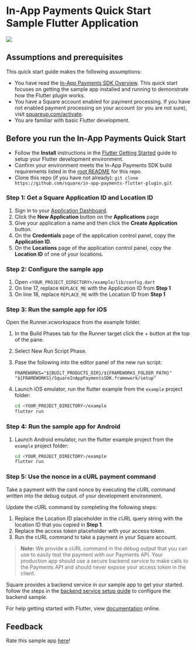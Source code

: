 #  In-App Payments Quick Start Sample Flutter Application

<img src="https://docs.connect.squareup.com/images/github/in-app-payments-sample-triscreen.png">


## Assumptions and prerequisites

This quick start guide makes the following assumptions:

* You have read the [In-App Payments SDK Overview]. This quick start focuses on getting
  the sample app installed and running to demonstrate how the Flutter
  plugin works.
* You have a Square account enabled for payment processing. If you have not
  enabled payment processing on your account (or you are not sure), visit
  [squareup.com/activate].
* You are familiar with basic Flutter development.

## Before you run the In-App Payments Quick Start

* Follow the **Install** instructions in the [Flutter Getting Started] guide to
  setup your Flutter development environment.
* Confirm your environment meets the In-App Payments SDK build requirements listed in the [root README] for this repo.
* Clone this repo (if you have not already):
  `git clone https://github.com/square/in-app-payments-flutter-plugin.git`


### Step 1: Get a Square Application ID and Location ID 

1. Sign in to your [Application Dashboard](https://connect.squareup.com/apps).
1. Click the **New Application** button on the **Applications** page
1. Give your application a name and then click the **Create Application** button.
1. On the **Credentials** page of the application control panel, copy the
   **Application ID**.
1. On the **Locations** page of the application control panel, copy the
   **Location ID** of one of your locations.


### Step 2: Configure the sample app
1. Open `<YOUR_PROJECT_DIRECTORY>/example/lib/config.dart`
1. On line 17, replace `REPLACE_ME` with the Application ID from **Step 1**
1. On line 18, replace `REPLACE_ME` with the Location ID from **Step 1**

### Step 3: Run the sample app for iOS

Open the Runner.xcworkspace from the example folder.

1. In the Build Phases tab for the Runner target click the + button at the top of the pane.

2. Select New Run Script Phase.

3. Pase the following into the editor panel of the new run script:

	```
	FRAMEWORKS="${BUILT_PRODUCTS_DIR}/${FRAMEWORKS_FOLDER_PATH}"
	"${FRAMEWORKS}/SquareInAppPaymentsSDK.framework/setup"
	```

4. Launch iOS emulator, run the flutter example from the `example` project folder: 
    ```bash
    cd <YOUR_PROJECT_DIRECTORY>/example
    flutter run
    ```

### Step 4: Run the sample app for Android

1. Launch Android emulator, run the flutter example project from the `example` project folder:
    ```bash
    cd <YOUR_PROJECT_DIRECTORY>/example
    flutter run
    ```

### Step 5: Use the nonce in a cURL payment command
Take a payment with the card nonce by executing the cURL command written into the debug output.
of your development environment. 

Update the cURL command by completing the following steps:

1. Replace the Location ID placeholder in the cURL query string with the 
location ID that you copied in **Step 1**.
1. Replace the access token placeholder with your access token. 
1. Run the cURL command to take a payment in your Square account.
>**Note:** We provide a cURL command in the debug output that you can use to easily test the payment with our Payments API. Your production app should use a secure backend service to make calls to the Payments API and should never expose your access token in the client.

Square provides a backend service in our sample app to get your started. follow the 
steps in the [backend service setup guide] to configure the backend sample.

For help getting started with Flutter, view [documentation](https://flutter.io/) online.

[//]: # "Link anchor definitions"
[In-App Payments SDK Overview]: https://docs.connect.squareup.com/payments/in-app-payments-sdk/what-it-does
[squareup.com/activate]: https://squareup.com/activate
[Square Application Dashboard]: https://connect.squareup.com/apps/
[Flutter Getting Started]: https://flutter.io/docs/get-started/install
[root README]: ../README.md
[backend service setup guide]: take_a_payment.md

## Feedback
Rate this sample app [here](https://delighted.com/t/Z1xmKSqy)!
